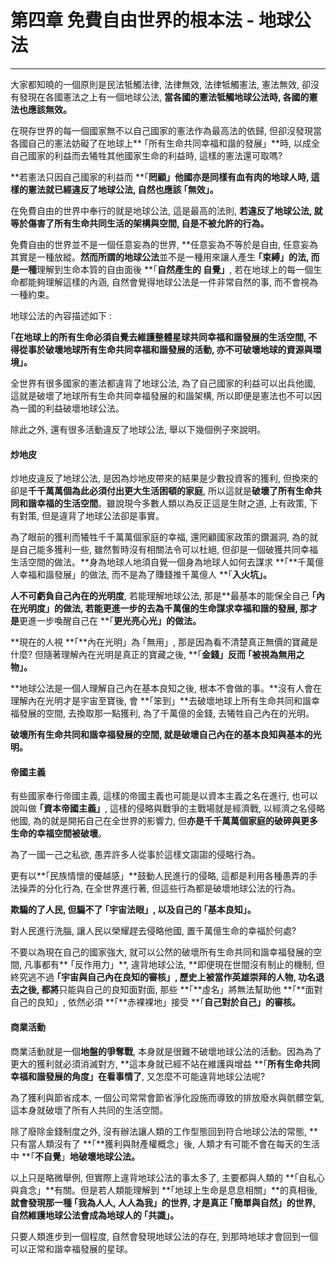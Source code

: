 # 第四章 免費自由世界的根本法 - 地球公法

---

大家都知曉的一個原則是民法牴觸法律, 法律無效, 法律牴觸憲法, 憲法無效, 卻沒有發現在各國憲法之上有一個地球公法, **當各國的憲法牴觸地球公法時, 各國的憲法也應該無效。**

在現存世界的每一個國家無不以自己國家的憲法作為最高法的依歸, 但卻沒發現當各國自己的憲法妨礙了在地球上** ｢所有生命共同幸福和諧的發展」**時,  以成全自己國家的利益而去犧牲其他國家生命的利益時, 這樣的憲法還可取嗎?

**若憲法只因自己國家的利益而 **｢**罔顧」他國亦是同樣有血有肉的地球人時, 這樣的憲法就已經違反了地球公法, 自然也應該 ｢無效」。**

在免費自由的世界中奉行的就是地球公法, 這是最高的法則, **若違反了地球公法, 就等於傷害了所有生命共同生活的架構與空間, 自是不被允許的行為。**

免費自由的世界並不是一個任意妄為的世界, **任意妄為不等於是自由, 任意妄為其實是一種放縱。**然而所謂的地球公法**並不是一種用來讓人產生 **｢**束縛」的法**, 而是一種**理解到生命本質的自由面後 **｢**自然產生的 自覺」**, 若在地球上的每一個生命都能夠理解這樣的內涵, 自然會覺得地球公法是一件非常自然的事, 而不會視為一種約束。

地球公法的內容描述如下 :

**｢在地球上的所有生命必須自覺去維護整體星球共同幸福和諧發展的生活空間, 不得從事於破壞地球所有生命共同幸福和諧發展的活動, 亦不可破壞地球的資源與環境」。**

全世界有很多國家的憲法都違背了地球公法, 為了自己國家的利益可以出兵他國, 這就是破壞了地球所有生命共同幸福發展的和諧架構, 所以即便是憲法也不可以因為一國的利益破壞地球公法。

除此之外, 還有很多活動違反了地球公法, 舉以下幾個例子來說明。

#### 炒地皮

炒地皮違反了地球公法, 是因為炒地皮帶來的結果是少數投資客的獲利, 但換來的卻是**千千萬萬個為此必須付出更大生活困頓的家庭**, 所以這就是**破壞了所有生命共同和諧幸福的生活空間**。雖說現今多數人類以為反正這是生財之道, 上有政策, 下有對策, 但是違背了地球公法卻是事實。

為了眼前的獲利而犧牲千千萬萬個家庭的幸福, 還罔顧國家政策的鑽漏洞, 為的就是自己能多獲利一些, 雖然暫時沒有相關法令可以杜絕, 但卻是一個破獲共同幸福生活空間的做法。**身為地球人地須自覺一個身為地球人如何去謀求 **｢**千萬億人幸福和諧發展」的做法, 而不是為了賺錢推千萬億人 **｢**入火坑」。**

**人不可虧負自己內在的光明度**, 若能理解地球公法, 那是**最基本的能保全自己 **｢**內在光明度」的做法**, 若能更進一步的去為千萬億的生命謀求幸福和諧的發展, 那才是**更進一步喚醒自己在 **｢**更光亮心光」的做法。**

**現在的人視 **｢**內在光明」為 ｢無用」, 那是因為看不清楚真正無價的寶藏是什麼? 但隨著理解內在光明是真正的寶藏之後, **｢**金錢」反而 **｢**被視為無用之物**」**。**

**地球公法是一個人理解自己內在基本良知之後, 根本不會做的事。**沒有人會在理解內在光明才是宇宙至寶後, 會 **｢笨到」**去破壞地球上所有生命共同和諧幸福發展的空間, 去換取那一點獲利, 為了千萬億的金錢, 去犧牲自己內在的光明。

**破壞所有生命共同和諧幸福發展的空間, 就是破壞自己內在的基本良知與基本的光明。**

#### 帝國主義

有些國家奉行帝國主義, 這樣的帝國主義也可能是以資本主義之名在進行, 也可以說叫做 **｢資本帝國主義」**, 這樣的侵略與戰爭的主戰場就是經濟戰, 以經濟之名侵略他國, 為的就是開拓自己在全世界的影響力, 但**亦是千千萬萬個家庭的破碎與更多生命的幸福空間被破壞**。

為了一國一己之私欲, 愚弄許多人從事於這樣文謅謅的侵略行為。

更有以**｢民族情懷的優越感」**鼓動人民進行的侵略, 這都是利用各種愚弄的手法操弄的分化行為, 在全世界進行著, 但這些行為都是破壞地球公法的行為。

**欺騙的了人民, 但騙不了 ｢宇宙法眼」, 以及自己的 ｢基本良知」。**

對人民進行洗腦, 讓人民以榮耀趕去侵略他國, 置千萬億生命的幸福於何處?

不要以為現在自己的國家強大, 就可以公然的破壞所有生命共同和諧幸福發展的空間, 凡事都有** ｢反作用力」**, 違背地球公法, **即便現在世間沒有制止的機制, 但終究逃不過 **｢**宇宙與自己內在良知的審核」**, 歷史上被當作英雄崇拜的人物, 功名退去之後, 都將**只能與自己的良知面對面, 那些 **｢**虛名」將無法幫助他 **｢**面對自己的良知」, 依然必須 **｢**赤裸裸地」接受 **｢**自己對於自己」的審核。**

#### 商業活動

商業活動就是一個**地盤的爭奪戰**, 本身就是很難不破壞地球公法的活動。因為為了更大的獲利就必須消滅對方, **這本身就已經不站在維護與增益 **｢**所有生命共同幸福和諧發展的角度」在看事情了**, 又怎麼不可能違背地球公法呢?

為了獲利與節省成本, 一個公司常常會節省淨化設施而導致的排放廢水與骯髒空氣, 這本身就破壞了所有人共同的生活空間。

除了廢除金錢制度之外, 沒有辦法讓人類的工作型態回到符合地球公法的常態, **只有當人類沒有了 **｢**獲利與財產權概念」後, 人類才有可能不會在每天的生活中 **｢**不自覺**」**地破壞地球公法。**

以上只是略微舉例, 但實際上違背地球公法的事太多了, 主要都與人類的 **｢自私心與貪念」**有關。但是若人類能理解到 **｢地球上生命是息息相關」**的真相後, **就會發現那一種 ｢我為人人, 人人為我」的世界, 才是真正 **｢**簡單與自然」的世界, 自然維護地球公法會成為地球人的 ｢共識**」**。**

只要人類進步到一個程度, 自然會發現地球公法的存在, 到那時地球才會回到一個可以正常和諧幸福發展的星球。

